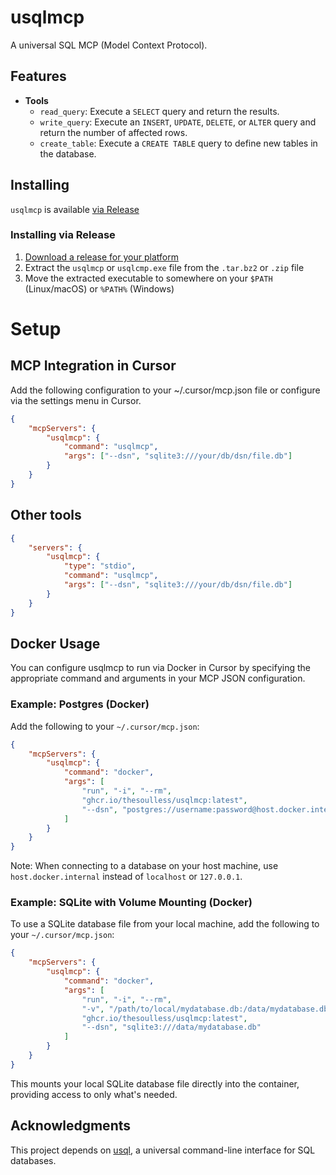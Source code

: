 # usqlmcp

A universal SQL MCP (Model Context Protocol).

[releases]: https://github.com/thesoulless/usqlmcp/releases "Releases"

## Features

- **Tools**
  - `read_query`: Execute a `SELECT` query and return the results.
  - `write_query`: Execute an `INSERT`, `UPDATE`, `DELETE`, or `ALTER` query and return the number of affected rows.
  - `create_table`: Execute a `CREATE TABLE` query to define new tables in the database.

## Installing
`usqlmcp` is available [via Release][]

[via Release]: #installing-via-release

### Installing via Release

1. [Download a release for your platform][releases]
2. Extract the `usqlmcp` or `usqlcmp.exe` file from the `.tar.bz2` or `.zip` file
3. Move the extracted executable to somewhere on your `$PATH` (Linux/macOS) or
   `%PATH%` (Windows)

# Setup

## MCP Integration in Cursor

Add the following configuration to your ~/.cursor/mcp.json file or configure via the settings menu in Cursor.

```json
{
    "mcpServers": {
        "usqlmcp": {
            "command": "usqlmcp",
            "args": ["--dsn", "sqlite3:///your/db/dsn/file.db"]
        }
    }
}
```

## Other tools

```json
{
    "servers": {
        "usqlmcp": {
            "type": "stdio",
            "command": "usqlmcp",
            "args": ["--dsn", "sqlite3:///your/db/dsn/file.db"]
        }
    }
}
```

## Docker Usage

You can configure usqlmcp to run via Docker in Cursor by specifying the appropriate command and arguments in your MCP JSON configuration.

### Example: Postgres (Docker)

Add the following to your `~/.cursor/mcp.json`:

```json
{
    "mcpServers": {
        "usqlmcp": {
            "command": "docker",
            "args": [
                "run", "-i", "--rm",
                "ghcr.io/thesoulless/usqlmcp:latest",
                "--dsn", "postgres://username:password@host.docker.internal:5432/dbname?sslmode=disable"
            ]
        }
    }
}
```

Note: When connecting to a database on your host machine, use `host.docker.internal` instead of `localhost` or `127.0.0.1`.

### Example: SQLite with Volume Mounting (Docker)

To use a SQLite database file from your local machine, add the following to your `~/.cursor/mcp.json`:

```json
{
    "mcpServers": {
        "usqlmcp": {
            "command": "docker",
            "args": [
                "run", "-i", "--rm",
                "-v", "/path/to/local/mydatabase.db:/data/mydatabase.db",
                "ghcr.io/thesoulless/usqlmcp:latest",
                "--dsn", "sqlite3:///data/mydatabase.db"
            ]
        }
    }
}
```

This mounts your local SQLite database file directly into the container, providing access to only what's needed.

## Acknowledgments

This project depends on [usql](https://github.com/xo/usql), a universal command-line interface for SQL databases.
